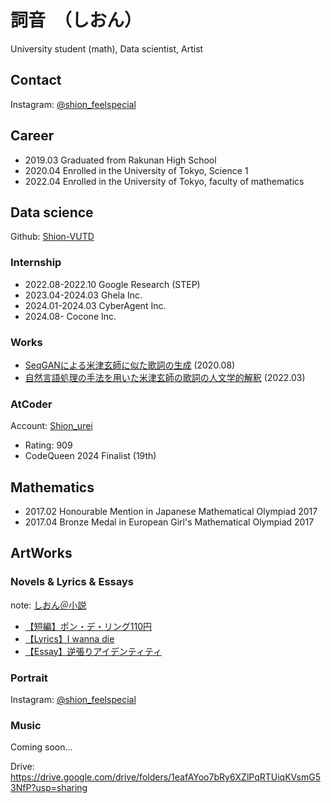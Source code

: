 # 詞音　（しおん）
University student (math), Data scientist, Artist

## Contact
Instagram: [@shion_feelspecial](https://www.instagram.com/shion_feelspecial?igsh=dnZkaHcxN2NvbjI1)

## Career
* 2019.03 Graduated from Rakunan High School
* 2020.04 Enrolled in the University of Tokyo, Science 1
* 2022.04 Enrolled in the University of Tokyo, faculty of mathematics

## Data science
Github: [Shion-VUTD](https://github.com/Shion-VUTD)

### Internship
* 2022.08-2022.10 Google Research (STEP)
* 2023.04-2024.03 Ghela Inc.
* 2024.01-2024.03 CyberAgent Inc.
* 2024.08- Cocone Inc.

### Works
 * [SeqGANによる米津玄師に似た歌詞の生成](https://github.com/Shion-VUTD/seqGAN-KenshiYonezu) (2020.08)
 * [自然言語処理の手法を用いた米津玄師の歌詞の人文学的解釈](https://github.com/Shion-VUTD/ifactorial_conference_20220326/blob/main/%E8%B6%8A%E5%A2%83%E3%81%99%E3%82%8B%E7%B1%B3%E6%B4%A5%E7%8E%84%E5%B8%AB%E8%AB%96.pdf) (2022.03)

### AtCoder
Account: [Shion_urei](https://atcoder.jp/users/Shion_urei)
* Rating: 909
* CodeQueen 2024 Finalist (19th)

## Mathematics
* 2017.02 Honourable Mention in Japanese Mathematical Olympiad 2017
* 2017.04 Bronze Medal in European Girl's Mathematical Olympiad 2017

## ArtWorks
### Novels & Lyrics & Essays
note: [しおん＠小説](https://note.com/shion_uts1_novel)
* [【短編】ポン・デ・リング110円](https://note.com/shion_uts1_novel/n/ncb6267b00d41)
* [【Lyrics】I wanna die](https://note.com/shion_uts1_novel/n/n0fdd3a08ab30)
* [【Essay】逆張りアイデンティティ](https://note.com/shion_uts1_novel/n/n2979f09bbfb1)
  
### Portrait
Instagram: [@shion_feelspecial](https://www.instagram.com/shion_feelspecial?igsh=dnZkaHcxN2NvbjI1)


### Music
Coming soon…

Drive: https://drive.google.com/drive/folders/1eafAYoo7bRy6XZlPqRTUiqKVsmG53NfP?usp=sharing
